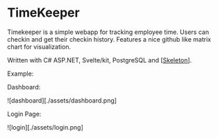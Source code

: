 # TimeKeeper

Timekeeper is a simple webapp for tracking employee time. Users can checkin and get their checkin history.
Features a nice github like matrix chart for visualization.

Written with C# ASP.NET, Svelte/kit, PostgreSQL and [[Skeleton](https://skeleton.dev)].

Example:

Dashboard:

![dashboard][./assets/dashboard.png]

Login Page:

![login][./assets/login.png]








